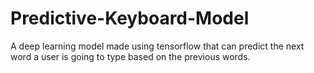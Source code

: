# Predictive-Keyboard-Model
A deep learning model made using tensorflow that can predict the next word a user is going to type based on the previous words.
